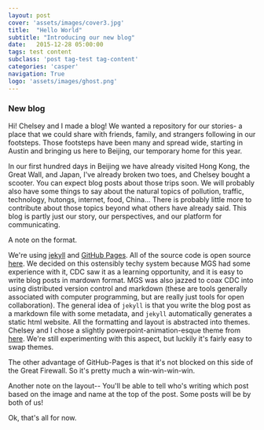 ```yaml
---
layout: post
cover: 'assets/images/cover3.jpg'
title:  "Hello World"
subtitle: "Introducing our new blog"
date:   2015-12-28 05:00:00
tags: test content
subclass: 'post tag-test tag-content'
categories: 'casper'
navigation: True
logo: 'assets/images/ghost.png'
---
```




### New blog

Hi! Chelsey and I made a blog!  We wanted a repository for our stories- a place that we could share with friends, family, and strangers following in our footsteps.  Those footsteps have been many and spread wide, starting in Austin and bringing us here to Beijing, our temporary home for this year.

In our first hundred days in Beijing we have already visited Hong Kong, the Great Wall, and Japan, I've already broken two toes, and Chelsey bought a scooter.  You can expect blog posts about those trips soon.  We will probably also have some things to say about the natural topics of pollution, traffic, technology, hutongs, internet, food, China...  There is probably little more to contribute about those topics beyond what others have already said.  This blog is partly just our story, our perspectives, and our platform for communicating.

A note on the format.  

We're using [jekyll](http://jekyllrb.com) and [GitHub Pages](http://pages.github.com).  All of the source code is open source [here](http://www.github.com/chugly).  We decided on this ostensibly techy system because MGS had some experience with it, CDC saw it as a learning opportunity, and it is easy to write blog posts in mardown format.  MGS was also jazzed to coax CDC into using distributed version control and markdown (these are tools generally associated with computer programming, but are really just tools for open collaboration).  The general idea of `jekyll` is that you write the blog post as a markdown file with some metadata, and `jekyll` automatically generates a static html website.  All the formatting and layout is abstracted into themes.  Chelsey and I chose a slightly powerpoint-animation-esque theme from [here](http://jekyllthemes.org).  We're still experimenting with this aspect, but luckily it's fairly easy to swap themes.

The other advantage of GitHub-Pages is that it's not blocked on this side of the Great Firewall.  So it's pretty much a win-win-win-win.

Another note on the layout-- You'll be able to tell who's writing which post based on the image and name at the top of the post.  Some posts will be by both of us!

Ok, that's all for now.